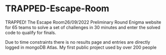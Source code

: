 # TRAPPED-Escape-Room
TRAPPED! The Escape Room26/09/2022 Preliminary Round Enigma website for 65 teams to solve a set of challenges in 30 minutes and enter the solved code to qualify for finals.

Due to time constraints there is no results page and entries are directly logged in mongoDB Atlas.
My first public project used by over 200 people
